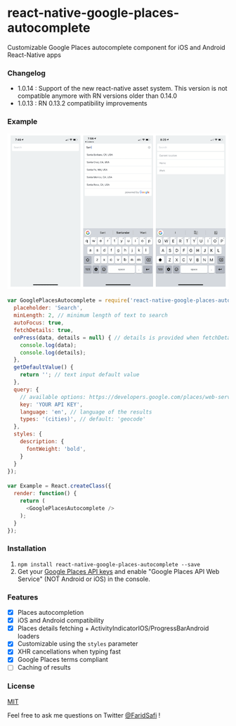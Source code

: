 # react-native-google-places-autocomplete
Customizable Google Places autocomplete component for iOS and Android React-Native apps


### Changelog
- 1.0.14 : Support of the new react-native asset system. This version is not compatible anymore with RN versions older than 0.14.0
- 1.0.13 : RN 0.13.2 compatibility improvements

### Example

![](https://raw.githubusercontent.com/FaridSafi/react-native-google-places-autocomplete/master/Assets/screenshot.png)

```js
var GooglePlacesAutocomplete = require('react-native-google-places-autocomplete').create({
  placeholder: 'Search',
  minLength: 2, // minimum length of text to search
  autoFocus: true,
  fetchDetails: true,
  onPress(data, details = null) { // details is provided when fetchDetails = true
    console.log(data);
    console.log(details);
  },
  getDefaultValue() {
    return ''; // text input default value
  },
  query: {
    // available options: https://developers.google.com/places/web-service/autocomplete
    key: 'YOUR API KEY',
    language: 'en', // language of the results
    types: '(cities)', // default: 'geocode'
  },
  styles: {
    description: {
      fontWeight: 'bold',
    }
  }
});

var Example = React.createClass({
  render: function() {
    return (
      <GooglePlacesAutocomplete />
    );
  }
});
```


### Installation

1. ```npm install react-native-google-places-autocomplete --save```
2. Get your [Google Places API keys](https://developers.google.com/places/) and enable "Google Places API Web Service" (NOT Android or iOS) in the console.


### Features

- [x] Places autocompletion
- [x] iOS and Android compatibility
- [x] Places details fetching + ActivityIndicatorIOS/ProgressBarAndroid loaders
- [x] Customizable using the ```styles``` parameter
- [x] XHR cancellations when typing fast
- [x] Google Places terms compliant
- [ ] Caching of results

### License

[MIT](LICENSE.md)

Feel free to ask me questions on Twitter [@FaridSafi](https://www.twitter.com/FaridSafi) !

